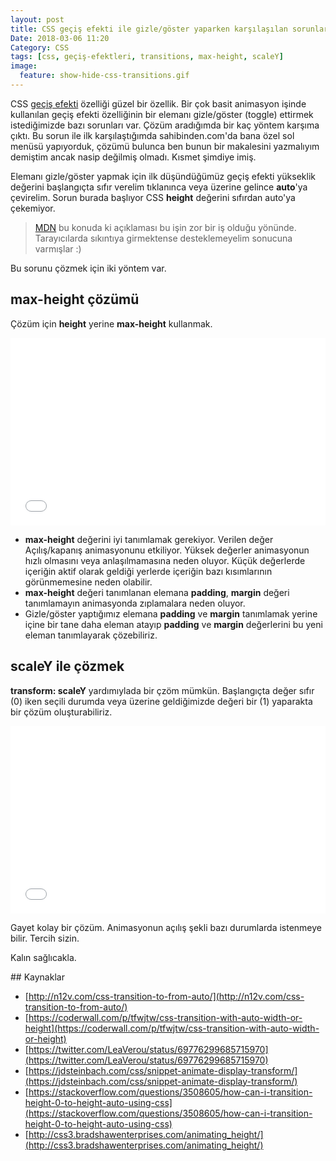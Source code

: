 ```yaml
---
layout: post
title: CSS geçiş efekti ile gizle/göster yaparken karşılaşılan sorunlar ve çözüm önerileri
Date: 2018-03-06 11:20
Category: CSS
tags: [css, geçiş-efektleri, transitions, max-height, scaleY]
image:
  feature: show-hide-css-transitions.gif
---
```


CSS [geçiş efekti](http://fatihhayrioglu.com/css3-gecis-efektleri-transitions/) özelliği güzel bir özellik. Bir çok basit animasyon işinde kullanılan geçiş efekti özelliğinin bir elemanı gizle/göster (toggle) ettirmek istediğimizde bazı sorunları var. Çözüm aradığımda bir kaç yöntem karşıma çıktı. Bu sorun ile ilk karşılaştığımda sahibinden.com'da bana özel sol menüsü yapıyorduk, çözümü bulunca ben bunun bir makalesini yazmalıyım demiştim ancak nasip değilmiş olmadı. Kısmet şimdiye imiş.

Elemanı gizle/göster yapmak için ilk düşündüğümüz geçiş efekti yükseklik değerini başlangıçta sıfır verelim tıklanınca veya üzerine gelince **auto**'ya çevirelim. Sorun burada başlıyor CSS **height** değerini sıfırdan auto'ya çekemiyor. 

> [MDN](https://developer.mozilla.org/en-US/docs/Web/CSS/CSS_Transitions/Using_CSS_transitions#Which_CSS_properties_are_animatable.3F) bu konuda ki açıklaması bu işin zor bir iş olduğu yönünde. Tarayıcılarda sıkıntıya girmektense desteklemeyelim sonucuna varmışlar :)

Bu sorunu çözmek için iki yöntem var. 

## max-height çözümü

Çözüm için **height** yerine **max-height** kullanmak.

<iframe height='300' scrolling='no' title='VQVVad' src='//codepen.io/fatihhayri/embed/VQVVad/?height=300&theme-id=13521&default-tab=css,result&embed-version=2' frameborder='no' allowtransparency='true' allowfullscreen='true' style='width: 100%;'>See the Pen <a href='https://codepen.io/fatihhayri/pen/VQVVad/'>VQVVad</a> by Fatih  (<a href='https://codepen.io/fatihhayri'>@fatihhayri</a>) on <a href='https://codepen.io'>CodePen</a>.
</iframe>

 - **max-height** değerini iyi tanımlamak gerekiyor. Verilen değer Açılış/kapanış animasyonunu etkiliyor. Yüksek değerler animasyonun hızlı olmasını veya anlaşılmamasına neden oluyor. Küçük değerlerde içeriğin aktif olarak geldiği yerlerde içeriğin bazı kısımlarının görünmemesine neden olabilir.
 - **max-height** değeri tanımlanan elemana **padding**, **margin** değeri tanımlamayın animasyonda zıplamalara neden oluyor.
 - Gizle/göster yaptığımız elemana **padding** ve **margin** tanımlamak yerine içine bir tane daha eleman atayıp **padding** ve **margin** değerlerini bu yeni eleman tanımlayarak çözebiliriz.
 

## scaleY ile çözmek

**transform: scaleY** yardımıylada bir çzöm mümkün. Başlangıçta değer sıfır (0) iken seçili durumda veya üzerine geldiğimizde değeri bir (1) yaparakta bir çözüm oluşturabiliriz.

<iframe height='300' scrolling='no' title='qxeJYx' src='//codepen.io/fatihhayri/embed/qxeJYx/?height=300&theme-id=13521&default-tab=css,result&embed-version=2' frameborder='no' allowtransparency='true' allowfullscreen='true' style='width: 100%;'>See the Pen <a href='https://codepen.io/fatihhayri/pen/qxeJYx/'>qxeJYx</a> by Fatih  (<a href='https://codepen.io/fatihhayri'>@fatihhayri</a>) on <a href='https://codepen.io'>CodePen</a>.
</iframe>

Gayet kolay bir çözüm. Animasyonun açılış şekli bazı durumlarda istenmeye bilir. Tercih sizin.

Kalın sağlıcakla.

## Kaynaklar

 - [http://n12v.com/css-transition-to-from-auto/](http://n12v.com/css-transition-to-from-auto/)
 - [https://coderwall.com/p/tfwjtw/css-transition-with-auto-width-or-height](https://coderwall.com/p/tfwjtw/css-transition-with-auto-width-or-height)
 - [https://twitter.com/LeaVerou/status/69776299685715970](https://twitter.com/LeaVerou/status/69776299685715970)
 - [https://jdsteinbach.com/css/snippet-animate-display-transform/](https://jdsteinbach.com/css/snippet-animate-display-transform/)
 - [https://stackoverflow.com/questions/3508605/how-can-i-transition-height-0-to-height-auto-using-css](https://stackoverflow.com/questions/3508605/how-can-i-transition-height-0-to-height-auto-using-css)
 - [http://css3.bradshawenterprises.com/animating_height/](http://css3.bradshawenterprises.com/animating_height/)